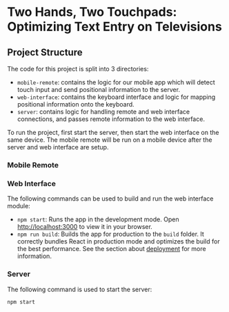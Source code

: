# Two Hands, Two Touchpads: Optimizing Text Entry on Televisions

## Project Structure

The code for this project is split into 3 directories:

- `mobile-remote`: contains the logic for our mobile app which will detect touch input and send positional information to the server.
- `web-interface`: contains the keyboard interface and logic for mapping positional information onto the keyboard.
- `server`: contains logic for handling remote and web interface connections, and passes remote information to the web interface.

To run the project, first start the server, then start the web interface on the same device. The mobile remote will be run on a mobile device after the server and web interface are setup.

### Mobile Remote



### Web Interface

The following commands can be used to build and run the web interface module:

- `npm start`: Runs the app in the development mode. Open [http://localhost:3000](http://localhost:3000) to view it in your browser.
- `npm run build`: Builds the app for production to the `build` folder. It correctly bundles React in production mode and optimizes the build for the best performance. See the section about [deployment](https://facebook.github.io/create-react-app/docs/deployment) for more information.

### Server

The following command is used to start the server:

```
npm start
```
